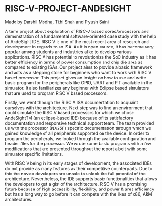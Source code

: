 # RISC-V-PROJECT-ANDESIGHT

Made by
Darshil Modha,
Tithi Shah and
Piyush Saini

A term project about exploration of RISC-V based cores/processors and demonstration of a fundamental software-oriented case study with the help of AndeSight IDE. 
RISC V is one of the most recent area of research and development in regards to an ISA. 
As it is open source, it has become very popular among students and industries alike to develop various applications. 
RISC V has potential to revolutionize the SoC industry as it has better efficiency in terms of power consumption and chip die area as compared to existing ISAs. 
Our project aims to provide a basic framework and acts as a stepping stone for beginners who want to work with RISC V based processor. 
This project gives an insight on how to use and write basic program for the peripherals like GPIO, UART and PIT available in the simulator. 
It also familiarizes any beginner with Eclipse based simulators that are used to program RISC V based processors.

Firstly, we went through the RISC V ISA documentation to acquaint ourselves with the architecture. 
Next step was to find an environment that could simulate the RISC V based processors for which we chose AndeSightTM (an eclipse-based IDE) because of its satisfactory documentation and responsive technical support team.
The team provided us with the processor (NX25F) specific documentation through which we gained knowledge of all peripherals supported on the device. 
In order to program the peripherals, we looked through the available configuration and header files for the processor. 
We wrote some basic programs with a few modifications that are presented throughout the report albeit with some simulator specific limitations.

With RISC V being in its early stages of development, the associated IDEs do not provide as many features as their competitive counterparts. 
Due to this the novice developers are unable to unlock the full potential of the architecture. 
Nevertheless, the IDE supports basic functionalities that allows the developers to get a gist of the architecture. 
RISC V has a promising future because of high accessibility, flexibility, and power & area efficiency but has a long way to go before it can compete with the likes of x86, ARM architectures.
